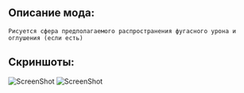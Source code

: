 ## Описание мода:
    Рисуется сфера предполагаемого распространения фугасного урона и оглушения (если есть)

## Скриншоты:
![ScreenShot](./screen.jpg)
![ScreenShot](./screen1.jpg)


